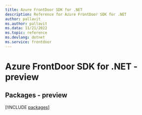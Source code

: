 ```yaml
---
title: Azure FrontDoor SDK for .NET
description: Reference for Azure FrontDoor SDK for .NET
author: pallavit
ms.author: pallavit
ms.data: 11/21/2022
ms.topic: reference
ms.devlang: dotnet
ms.service: frontdoor
---
```

# Azure FrontDoor SDK for .NET - preview
## Packages - preview
[!INCLUDE [packages](frontdoor-index.md)]